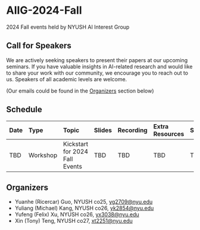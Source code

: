 # AIIG-2024-Fall
2024 Fall events held by NYUSH AI Interest Group

## Call for Speakers
We are actively seeking speakers to present their papers at our upcoming seminars. If you have valuable insights in AI-related research and would like to share your work with our community, we encourage you to reach out to us. Speakers of all academic levels are welcome. 

(Our emails could be found in the [Organizers](#organizers) section below)

## Schedule
|Date|Type|Topic|Slides|Recording|Extra Resources|Speakers|
|:--|:--|:--|:--|:--|:--|:--|
|TBD|Workshop|Kickstart for 2024 Fall Events|TBD|TBD|TBD|TBD|

## Organizers
- Yuanhe (Ricercar) Guo, NYUSH co25, [yg2709@nyu.edu](mailto:yg2709@nyu.edu)
- Yuliang (Michael) Kang, NYUSH co26, [yk2854@nyu.edu](mailto:yk2854@nyu.edu)
- Yufeng (Felix) Xu, NYUSH co26, [yx3038@nyu.edu](mailto:yx3038@nyu.edu)
- Xin (Tony) Teng, NYUSH co27, [xt2251@nyu.edu](mailto:xt2251@nyu.edu)
